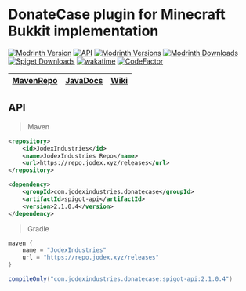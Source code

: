 # DonateCase plugin for Minecraft Bukkit implementation
[![Modrinth Version](https://img.shields.io/modrinth/v/donatecase?label=DonateCase)](https://modrinth.com/plugin/donatecase)
[![API](https://repo.jodex.xyz/api/badge/latest/releases/com/jodexindustries/donatecase/api?color=40c14a&name=API&prefix=v)](https://wiki.jodexindustries.xyz/docs/DonateCase/API/install)
[![Modrinth Versions](https://img.shields.io/modrinth/game-versions/donatecase)](https://modrinth.com/plugin/donatecase)
[![Modrinth Downloads](https://img.shields.io/modrinth/dt/donatecase?label=Modrinth%20downloads)](https://modrinth.com/plugin/donatecase)
[![Spiget Downloads](https://img.shields.io/spiget/downloads/106701?label=Spigot%20downloads)](https://www.spigotmc.org/resources/donatecase.106701/)
[![wakatime](https://wakatime.com/badge/user/829f0c0b-33fd-4885-a87a-8ee676d706fd/project/eaecf335-b19a-4642-9d6c-2637e4a392f5.svg)](https://wakatime.com/badge/user/829f0c0b-33fd-4885-a87a-8ee676d706fd/project/eaecf335-b19a-4642-9d6c-2637e4a392f5)
[![CodeFactor](https://www.codefactor.io/repository/github/jodexx/donatecase/badge)](https://www.codefactor.io/repository/github/jodexx/donatecase)

| [MavenRepo](https://repo.jodex.xyz/#/releases/com/jodexindustries/donatecase/) | [JavaDocs](https://repo.jodex.xyz/javadoc/releases/com/jodexindustries/donatecase/spigot-api/latest) | [Wiki](https://wiki.jodex.xyz/en/docs/2.0.0/DonateCase/API/install) |
|------------------------------------------------------------------------------------------|----------------------------------------------------------------------------------------------------------------|----------------------------------------------------------------------------------|



## API
> Maven
```xml
<repository>
    <id>JodexIndustries</id>
    <name>JodexIndustries Repo</name>
    <url>https://repo.jodex.xyz/releases</url>
</repository>
```
```xml
<dependency>
    <groupId>com.jodexindustries.donatecase</groupId>
    <artifactId>spigot-api</artifactId>
    <version>2.1.0.4</version>
</dependency>
```
> Gradle
```groovy
maven {
    name = "JodexIndustries"
    url = "https://repo.jodex.xyz/releases"
}
```
```groovy
compileOnly("com.jodexindustries.donatecase:spigot-api:2.1.0.4")
```
